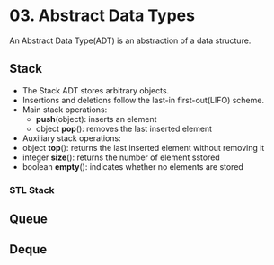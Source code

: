 # 03. Abstract Data Types
An Abstract Data Type(ADT) is an abstraction of a data structure.

## Stack
- The Stack ADT stores arbitrary objects.
- Insertions and deletions follow the last-in first-out(LIFO) scheme.
- Main stack operations:
  - **push**(object): inserts an element
  - object **pop**(): removes the last inserted element
- Auxiliary stack operations:
- object **top**(): returns the last inserted element without removing it 
- integer **size**(): returns the number of element sstored
- boolean **empty**(): indicates whether no elements are stored

### STL Stack

## Queue

## Deque
